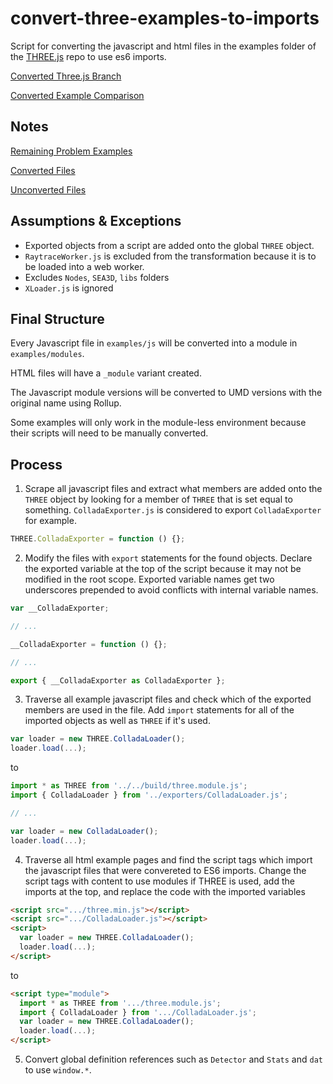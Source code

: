 # convert-three-examples-to-imports

Script for converting the javascript and html files in the examples folder of the [THREE.js](https://github.com/mrdoob/three.js) repo to use es6 imports.

[Converted Three.js Branch](https://github.com/gkjohnson/three.js/tree/examples-to-imports)

[Converted Example Comparison](https://rawgit.com/gkjohnson/three.js/examples-to-imports/examples/index.html#webgl_animation_cloth)

## Notes

[Remaining Problem Examples](./problem-examples.md)

[Converted Files](./converted-files.md)

[Unconverted Files](./unconverted-files.md)


## Assumptions & Exceptions

- Exported objects from a script are added onto the global `THREE` object.
- `RaytraceWorker.js` is excluded from the transformation because it is to be loaded into a web worker.
- Excludes `Nodes`, `SEA3D`, `libs` folders
- `XLoader.js` is ignored

## Final Structure

Every Javascript file in `examples/js` will be converted into a module in `examples/modules`.

HTML files will have a `_module` variant created.

The Javascript module versions will be converted to UMD versions with the original name using Rollup.

Some examples will only work in the module-less environment because their scripts will need to be manually converted.

## Process

1. Scrape all javascript files and extract what members are added onto the `THREE` object by looking for a member of `THREE` that is set equal to something. `ColladaExporter.js` is considered to export `ColladaExporter` for example.

```js
THREE.ColladaExporter = function () {};
```

2. Modify the files with `export` statements for the found objects. Declare the exported variable at the top of the script because it may not be modified in the root scope. Exported variable names get two underscores prepended to avoid conflicts with internal variable names.

```js
var __ColladaExporter;

// ...

__ColladaExporter = function () {};

// ...

export { __ColladaExporter as ColladaExporter };
```

3. Traverse all example javascript files and check which of the exported members are used in the file. Add `import` statements for all of the imported objects as well as `THREE` if it's used.

```js
var loader = new THREE.ColladaLoader();
loader.load(...);
```

to

```js
import * as THREE from '../../build/three.module.js';
import { ColladaLoader } from '../exporters/ColladaLoader.js';

// ...

var loader = new ColladaLoader();
loader.load(...);
```

4. Traverse all html example pages and find the script tags which import the javascript files that were convereted to ES6 imports. Change the script tags with content to use modules if THREE is used, add the imports at the top, and replace the code with the imported variables

```html
<script src=".../three.min.js"></script>
<script src=".../ColladaLoader.js"></script>
<script>
  var loader = new THREE.ColladaLoader();
  loader.load(...);
</script>
```

to 

```html
<script type="module">
  import * as THREE from '.../three.module.js';
  import { ColladaLoader } from '.../ColladaLoader.js';
  var loader = new THREE.ColladaLoader();
  loader.load(...);
</script>
```

5. Convert global definition references such as `Detector` and `Stats` and `dat` to use `window.*`.
